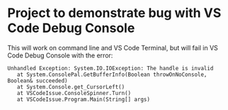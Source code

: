 # Project to demonstrate bug with VS Code Debug Console

This will work on command line and VS Code Terminal, but will fail in VS Code Debug Console with the error:  

```
Unhandled Exception: System.IO.IOException: The handle is invalid
   at System.ConsolePal.GetBufferInfo(Boolean throwOnNoConsole, Boolean& succeeded)
   at System.Console.get_CursorLeft()
   at VSCodeIssue.ConsoleSpinner.Turn()
   at VSCodeIssue.Program.Main(String[] args)

```